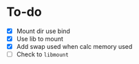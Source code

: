 # To-do 

- [x] Mount dir use bind
- [x] Use lib to mount
- [x] Add swap used when calc memory used
- [ ] Check to `libmount`

